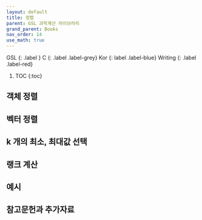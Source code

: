 ```yaml
---
layout: default
title: 정렬
parent: GSL 과학계산 라이브러리
grand_parent: Books
nav_order: 14
use_math: true
---
```


GSL
{: .label }
C
{: .label .label-grey}
Kor
{: label .label-blue}
Writing
{: .label .label-red}

1. TOC
{:toc}


## 객체 정렬

## 벡터 정렬

## k 개의 최소, 최대값 선택

## 랭크 계산

## 예시

## 참고문헌과 추가자료